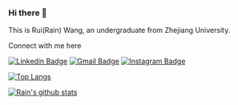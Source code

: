 ### Hi there 👋

This is Rui(Rain) Wang, an undergraduate from Zhejiang University.

Connect with me here

[![Linkedin Badge](https://img.shields.io/badge/-Rui_Wang-blue?style=plastic&logo=Linkedin&logoColor=white&link=https://www.linkedin.com/in/rui-wang-77684b236/)](https://www.linkedin.com/in/rui-wang-77684b236/)
[![Gmail Badge](https://img.shields.io/badge/-rainwang6188@gmail-c14438?style=plastic&logo=Gmail&logoColor=white&link=mailto:rainwang6188@gmail.com)](mailto:rainwang6188@gmail.com)
[![Instagram Badge](https://img.shields.io/badge/-RainWang6188-purple?style=plastic&logo=instagram&logoColor=white&link=https://www.instagram.com/rainwang6188/)](https://www.instagram.com/rainwang6188/)



[![Top Langs](https://github-readme-stats.vercel.app/api/top-langs/?username=RainWang6188&layout=compact&theme=tokyonight&show_icons=true)](https://github.com/RainWang6188)

[![Rain's github stats](https://github-readme-stats.vercel.app/api?username=RainWang6188&theme=tokyonight&show_icons=true)](https://github.com/RainWang6188)

<!--
**RainWang6188/RainWang6188** is a ✨ _special_ ✨ repository because its `README.md` (this file) appears on your GitHub profile.

Here are some ideas to get you started:

- 🔭 I’m currently working on ...
- 🌱 I’m currently learning ...
- 👯 I’m looking to collaborate on ...
- 🤔 I’m looking for help with ...
- 💬 Ask me about ...
- 📫 How to reach me: ...
- 😄 Pronouns: ...
- ⚡ Fun fact: ...
-->
